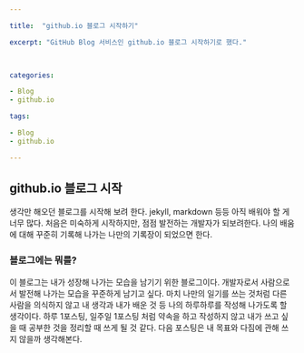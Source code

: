 ```yaml
---

title:  "github.io 블로그 시작하기"

excerpt: "GitHub Blog 서비스인 github.io 블로그 시작하기로 했다."

  

categories:

- Blog
- github.io

tags:

- Blog
- github.io

---
```


## github.io 블로그 시작

생각만 해오던 블로그를 시작해 보려 한다. jekyll, markdown 등등 아직 배워야 할 게 너무 많다. 처음은 미숙하게 시작하지만, 점점 발전하는 개발자가 되보려한다. 나의 배움에 대해 꾸준히 기록해 나가는 나만의 기록장이 되었으면 한다. 

### 블로그에는 뭐를?
이 블로그는 내가 성장해 나가는 모습을 남기기 위한 블로그이다. 개발자로서 사람으로서 발전해 나가는 모습을 꾸준하게 남기고 싶다. 마치 나만의 일기를 쓰는 것처럼 다른 사람을 의식하지 않고 내 생각과 내가 배운 것 등 나의 하루하루를 작성해 나가도록 할 생각이다. 하루 1포스팅, 일주일 1포스팅 처럼 약속을 하고 작성하지 않고 내가 쓰고 싶을 때 공부한 것을 정리할 때 쓰게 될 것 같다. 다음 포스팅은 내 목표와 다짐에 관해 쓰지 않을까 생각해본다.



